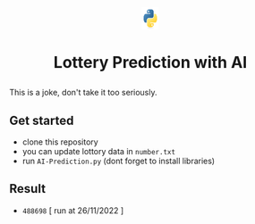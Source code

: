 <p align="center">
<img width="30" height="40" src="https://raw.githubusercontent.com/devicons/devicon/master/icons/python/python-original.svg">

# <p align="center"> Lottery Prediction with AI</p>

This is a joke, don't take it too seriously.

## Get started

- clone this repository
- you can update lottory data in `number.txt`
- run `AI-Prediction.py` (dont forget to install libraries)

## Result

- `488698` [ run at 26/11/2022 ]